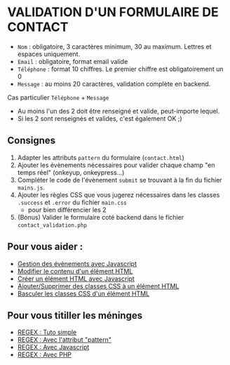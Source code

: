 # VALIDATION D'UN FORMULAIRE DE CONTACT 

- `Nom` : obligatoire, 3 caractères minimum, 30 au maximum. Lettres et espaces uniquement.
- `Email` : obligatoire, format email valide
- `Téléphone` : format 10 chiffres. Le premier chiffre est obligatoirement un 0
- `Message` : au moins 20 caractères, validation complète en backend.

Cas particulier `Téléphone` + `Message`
- Au moins l'un des 2 doit être renseigné et valide, peut-importe lequel.
- Si les 2 sont renseignés et valides, c'est également OK ;)



## Consignes 

1) Adapter les attributs `pattern` du formulaire (`contact.html`)
2) Ajouter les évènements nécessaires pour valider chaque champ "en temps réel" (onkeyup, onkeypress...)
3) Compléter le code de l'évènement `submit` se trouvant à la fin du fichier `mains.js`.
4) Ajouter les règles CSS que vous jugerez nécessaires dans les classes `.success` et `.error` du fichier `main.css`
    - pour bien différencier les 2
5) (Bonus) Valider le formulaire coté backend dans le fichier `contact_validation.php`


## Pour vous aider : 

- [Gestion des évènements avec Javascript](https://www.pierre-giraud.com/javascript-apprendre-coder-cours/addeventlistener-gestion-evenement/)
- [Modifier le contenu d'un élément HTML](https://www.w3schools.com/jsref/prop_html_innerhtml.asp)
- [Créer un élément HTML avec Javascript](https://developer.mozilla.org/fr/docs/Web/API/Document/createElement)
- [Ajouter/Supprimer des classes CSS à un élément HTML](https://www.w3schools.com/jsref/prop_element_classlist.asp)
- [Basculer les classes CSS d'un élément HTML](https://www.w3schools.com/howto/howto_js_toggle_class.asp)


## Pour vous titiller les méninges

- [REGEX : Tuto simple](https://www.lucaswillems.com/fr/articles/25/tutoriel-pour-maitriser-les-expressions-regulieres)
- [REGEX : Avec l'attribut "pattern"](https://montrezvous.net/developpement-web/controles-de-formulaires-en-html5.html)
- [REGEX : Avec Javascript](https://developer.mozilla.org/fr/docs/Web/JavaScript/Reference/Objets_globaux/RegExp)
- [REGEX : Avec PHP](https://g-rossolini.developpez.com/tutoriels/php/regex/?page=fonctions)